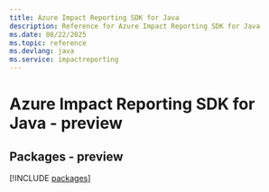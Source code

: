```yaml
---
title: Azure Impact Reporting SDK for Java
description: Reference for Azure Impact Reporting SDK for Java
ms.date: 08/22/2025
ms.topic: reference
ms.devlang: java
ms.service: impactreporting
---
```

# Azure Impact Reporting SDK for Java - preview
## Packages - preview
[!INCLUDE [packages](impact-reporting-index.md)]